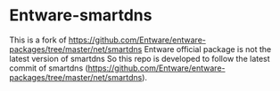 # Entware-smartdns
This is a fork of https://github.com/Entware/entware-packages/tree/master/net/smartdns
Entware official package is not the latest version of smartdns
So this repo is developed to follow the latest commit of smartdns (https://github.com/Entware/entware-packages/tree/master/net/smartdns).
